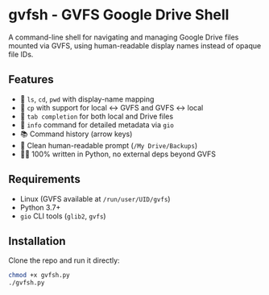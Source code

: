 # gvfsh - GVFS Google Drive Shell

A command-line shell for navigating and managing Google Drive files mounted via GVFS, using human-readable display names instead of opaque file IDs.

## Features

- 📁 `ls`, `cd`, `pwd` with display-name mapping
- 🔁 `cp` with support for local ↔ GVFS and GVFS ↔ local
- 🧠 `tab completion` for both local and Drive files
- 📜 `info` command for detailed metadata via `gio`
- 📚 Command history (arrow keys)
- 🧼 Clean human-readable prompt (`/My Drive/Backups`)
- 🧙‍♂️ 100% written in Python, no external deps beyond GVFS

## Requirements

- Linux (GVFS available at `/run/user/UID/gvfs`)
- Python 3.7+
- `gio` CLI tools (`glib2`, `gvfs`)

## Installation

Clone the repo and run it directly:

```bash
chmod +x gvfsh.py
./gvfsh.py
